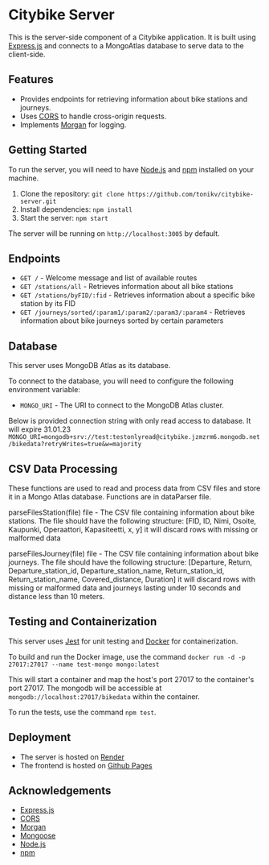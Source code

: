 # Citybike Server

This is the server-side component of a Citybike application. It is built using [Express.js](https://expressjs.com/) and connects to a MongoAtlas database to serve data to the client-side.

## Features

- Provides endpoints for retrieving information about bike stations and journeys.
- Uses [CORS](https://developer.mozilla.org/en-US/docs/Web/HTTP/CORS) to handle cross-origin requests.
- Implements [Morgan](https://www.npmjs.com/package/morgan) for logging.

## Getting Started

To run the server, you will need to have [Node.js](https://nodejs.org/) and [npm](https://www.npmjs.com/) installed on your machine.

1. Clone the repository: `git clone https://github.com/tonikv/citybike-server.git`
2. Install dependencies: `npm install`
3. Start the server: `npm start`

The server will be running on `http://localhost:3005` by default.

## Endpoints

- `GET /` - Welcome message and list of available routes
- `GET /stations/all` - Retrieves information about all bike stations
- `GET /stations/byFID/:fid` - Retrieves information about a specific bike station by its FID
- `GET /journeys/sorted/:param1/:param2/:param3/:param4` - Retrieves information about bike journeys sorted by certain parameters

## Database

This server uses MongoDB Atlas as its database.

To connect to the database, you will need to configure the following environment variable:

- `MONGO_URI` - The URI to connect to the MongoDB Atlas cluster.

Below is provided connection string with only read access to database. It will expire 31.01.23
`MONGO_URI=mongodb+srv://test:testonlyread@citybike.jzmzrm6.mongodb.net/bikedata?retryWrites=true&w=majority`

## CSV Data Processing

These functions are used to read and process data from CSV files and store it in a Mongo Atlas database. Functions are in dataParser file.

parseFilesStation(file)
file - The CSV file containing information about bike stations. The file should have the following structure: [FID, ID, Nimi, Osoite, Kaupunki, Operaattori, Kapasiteetti, x, y]
it will discard rows with missing or malformed data

parseFilesJourney(file)
file - The CSV file containing information about bike journeys. The file should have the following structure: [Departure, Return, Departure_station_id, Departure_station_name, Return_station_id, Return_station_name, Covered_distance, Duration]
it will discard rows with missing or malformed data and journeys lasting under 10 seconds and distance less than 10 meters.

## Testing and Containerization

This server uses [Jest](https://jestjs.io/) for unit testing and [Docker](https://www.docker.com/) for containerization.

To build and run the Docker image, use the command `docker run -d -p 27017:27017 --name test-mongo mongo:latest`

This will start a container and map the host's port 27017 to the container's port 27017. The mongodb will be accessible at `mongodb://localhost:27017/bikedata` within the container.

To run the tests, use the command `npm test`.

## Deployment

- The server is hosted on [Render](https://citybike.onrender.com)
- The frontend is hosted on [Github Pages](https://tonikv.github.io/citybike-ui/)

## Acknowledgements

- [Express.js](https://expressjs.com/)
- [CORS](https://developer.mozilla.org/en-US/docs/Web/HTTP/CORS)
- [Morgan](https://www.npmjs.com/package/morgan)
- [Mongoose](https://www.npmjs.com/package/mongoose)
- [Node.js](https://nodejs.org/)
- [npm](https://www.npmjs.com/)
